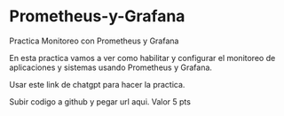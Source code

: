 # Prometheus-y-Grafana
Practica Monitoreo con Prometheus y Grafana

En esta practica vamos a ver como habilitar y configurar el monitoreo de aplicaciones y sistemas usando Prometheus y Grafana.

Usar este link de chatgpt para hacer la practica. 

Subir codigo a github y pegar url aqui. Valor 5 pts
